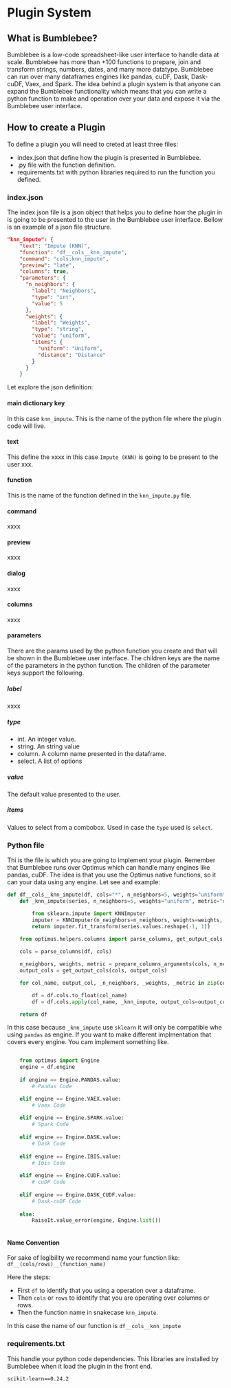 
# Plugin System

## What is Bumblebee?

Bumblebee is a low-code spreadsheet-like user interface to handle data at scale.
Bumblebee has more than +100 functions to prepare, join and transform strings, numbers, dates, and many more datatype.
Bumblebee can run over many dataframes engines like pandas, cuDF, Dask, Dask-cuDF, Vaex, and Spark.
The idea behind a plugin system is that anyone can expand the Bumblebee functionality which means that you can write a 
python function to make and operation over your data and expose it via the Bumblebee user interface.
 
## How to create a Plugin

To define a plugin you will need to creted at least three files:
* index.json that define how the plugin is presented in Bumblebee.
* .py file with the function definition.
* requirements.txt with python libraries required to run the function you defined.

### index.json

The index.json file is a json object that helps you to define how the plugin in is going to be presented to the user
in the Bumblebee user interface.
Bellow is an example of a json file structure.

```json
"knn_impute": {
    "text": "Impute (KNN)",
    "function": "df__cols__knn_impute",
    "command": "cols.knn_impute",
    "preview": "late",
    "columns": true,
    "parameters": {
      "n_neighbors": {
        "label": "Neighbors",
        "type": "int",
        "value": 5
      },
      "weights": {
        "label": "Weights",
        "type": "string",
        "value": "uniform",
        "items": {
          "uniform": "Uniform",
          "distance": "Distance"
        }
      }
    }
 ``` 

Let explore the json definition:

#### main dictionary key
In this case `knn_impute`. This is the name of the python file where the plugin code will live.

#### text
This define the xxxx in this case `Impute (KNN)` is going to be present to the user xxx.

#### function
This is the name of the function defined in the `knn_impute.py` file.

#### command
xxxx

#### preview
xxxx

#### dialog
xxxx

#### columns
xxxx

#### parameters

There are the params used by the python function you create and that will be shown in the Bumblebee user interface.
The children keys are the name of the parameters in the python function.
The children of the parameter keys support the following.

##### label
xxxx

##### type

* int. An integer value.
* string. An string value
* column. A column name presented in the dataframe.
* select. A list of options

##### value
The default value presented to the user.

##### items 
Values to select from a combobox. Used in case the `type` used is `select`.
 
### Python file
Thi is the file is which you are going to implement your plugin.
Remember that Bumblebee runs over Optimus which can handle many engines like pandas, cuDF. The idea is that 
you use the Optimus native functions, so it can your data using any engine.
Let see and example:


```python
def df__cols__knn_impute(df, cols="*", n_neighbors=5, weights="uniform", metric="nan_euclidean", output_cols=None):
    def _knn_impute(series, n_neighbors=5, weights="uniform", metric="nan_euclidean"):

        from sklearn.impute import KNNImputer
        imputer = KNNImputer(n_neighbors=n_neighbors, weights=weights, metric=metric)
        return imputer.fit_transform(series.values.reshape(-1, 1))
    
    from optimus.helpers.columns import parse_columns, get_output_cols, prepare_columns_arguments

    cols = parse_columns(df, cols)

    n_neighbors, weights, metric = prepare_columns_arguments(cols, n_neighbors, weights, metric)
    output_cols = get_output_cols(cols, output_cols)

    for col_name, output_col, _n_neighbors, _weights, _metric in zip(cols, output_cols, n_neighbors, weights, metric):

        df = df.cols.to_float(col_name)
        df = df.cols.apply(col_name, _knn_impute, output_cols=output_col, args=(_n_neighbors, _weights, _metric), mode="vectorized")

    return df
```

In this case because `_knn_impute` use `sklearn` it will only be compatible whe using `pandas` as engine.
If you want to make different implmentation that covers every engine. You cam implement something like.

```python

    from optimus import Engine
    engine = df.engine
    
    if engine == Engine.PANDAS.value:
        # Pandas Code

    elif engine == Engine.VAEX.value:
        # Vaex Code
        
    elif engine == Engine.SPARK.value:
        # Spark Code
        
    elif engine == Engine.DASK.value:
        # Dask Code
        
    elif engine == Engine.IBIS.value:
        # Ibis Code
        
    elif engine == Engine.CUDF.value:
        # cuDF Code
        
    elif engine == Engine.DASK_CUDF.value:
        # Dask-cuDF Code
        
    else:
        RaiseIt.value_error(engine, Engine.list())
        
```

#### Name Convention 
For sake of legibility we recommend name your function like:
```df__(cols/rows)__(function_name)```

Here the steps:
* First `df` to identify that you using a operation over a dataframe.
* Then `cols` or `rows` to identify that you are operating over columns or rows.
* Then the function name in snakecase `knn_impute`.

In this case the name of our function is `df__cols__knn_impute`

### requirements.txt

This handle your python code dependencies. This libraries are installed by Bumblebee when it load the plugin in the front end.

```text
scikit-learn==0.24.2

```

